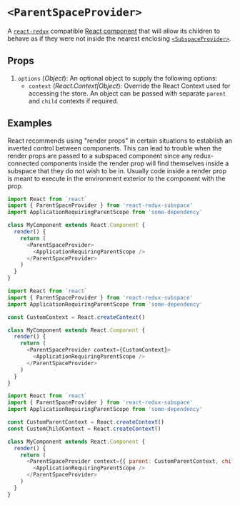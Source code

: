# `<ParentSpaceProvider>`

A [`react-redux`](https://github.com/reactjs/react-redux) compatible [React component](https://facebook.github.io/react/docs/components-and-props.html) that will allow its children to behave as if they were not inside the nearest enclosing [`<SubspaceProvider>`](/docs/api/SubspaceProvider.md).

## Props

1. `options` (_Object_): An optional object to supply the following options:
   - `context` (_React.Context|Object_): Override the React Context used for accessing the store. An object can be passed with separate `parent` and `child` contexts if required.

## Examples

React recommends using "render props" in certain situations to establish an inverted control between components. This can lead to trouble when the render props are passed to a subspaced component since any redux-connected components inside the render prop will find themselves inside a subspace that they do not wish to be in. Usually code inside a render prop is meant to execute in the environment exterior to the component with the prop.

```javascript
import React from `react`
import { ParentSpaceProvider } from 'react-redux-subspace'
import ApplicationRequiringParentScope from 'some-dependency'

class MyComponent extends React.Component {
  render() {
    return (
      <ParentSpaceProvider>
        <ApplicationRequiringParentScope />
      </ParentSpaceProvider>
    )
  }
}
```

```javascript
import React from `react`
import { ParentSpaceProvider } from 'react-redux-subspace'
import ApplicationRequiringParentScope from 'some-dependency'

const CustomContext = React.createContext()

class MyComponent extends React.Component {
  render() {
    return (
      <ParentSpaceProvider context={CustomContext}>
        <ApplicationRequiringParentScope />
      </ParentSpaceProvider>
    )
  }
}
```

```javascript
import React from `react`
import { ParentSpaceProvider } from 'react-redux-subspace'
import ApplicationRequiringParentScope from 'some-dependency'

const CustomParentContext = React.createContext()
const CustomChildContext = React.createContext()

class MyComponent extends React.Component {
  render() {
    return (
      <ParentSpaceProvider context={{ parent: CustomParentContext, child: CustomChildContext }}>
        <ApplicationRequiringParentScope />
      </ParentSpaceProvider>
    )
  }
}
```

